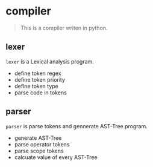 # compiler
> This is a compiler writen in python.

## lexer
`lexer` is a Lexical analysis program.

* define token regex
* define token priority
* define token type
* parse code in tokens

## parser
`parser` is parse tokens and gennerate AST-Tree program.

* generate AST-Tree
* parse operator tokens
* parse scope tokens
* calcuate value of every AST-Tree


